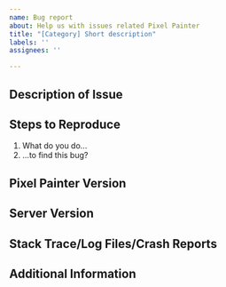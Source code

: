 ```yaml
---
name: Bug report
about: Help us with issues related Pixel Painter
title: "[Category] Short description"
labels: ''
assignees: ''

---
```


## Description of Issue
<!-- Please provide as much detail as possible. -->

## Steps to Reproduce
1. What do you do...
2. ...to find this bug?

## Pixel Painter Version
<!-- Self-explanatory. -->

## Server Version
<!-- Self-explanatory. -->

## Stack Trace/Log Files/Crash Reports
<!-- Any relevant log files. Drag and drop text files here to upload to GitHub directly, OR upload the complete contents to Hastebin. https://hastebin.com/ -->

<!-- **DO NOT directly copy and paste log contents OR stack trace here on GitHub.** -->

## Additional Information
<!-- Here goes any final remarks and everything else that might not fit in the previous sections. -->
